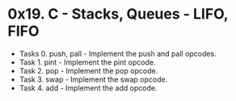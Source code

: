 # 0x19. C - Stacks, Queues - LIFO, FIFO  

- Tasks 0. push, pall - Implement the push and pall opcodes.  
- Task 1. pint - Implement the pint opcode.  
- Task 2. pop - Implement the pop opcode.  
- Task 3.  swap - Implement the swap opcode.  
- Task 4. add - Implement the add opcode.  
